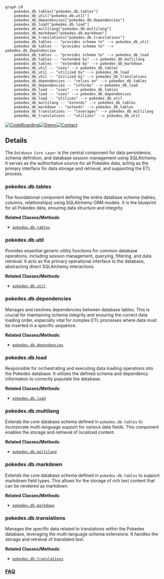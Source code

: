 ```mermaid
graph LR
    pokedex_db_tables["pokedex.db.tables"]
    pokedex_db_util["pokedex.db.util"]
    pokedex_db_dependencies["pokedex.db.dependencies"]
    pokedex_db_load["pokedex.db.load"]
    pokedex_db_multilang["pokedex.db.multilang"]
    pokedex_db_markdown["pokedex.db.markdown"]
    pokedex_db_translations["pokedex.db.translations"]
    pokedex_db_tables -- "provides schema to" --> pokedex_db_util
    pokedex_db_tables -- "provides schema to" --> pokedex_db_dependencies
    pokedex_db_tables -- "provides schema to" --> pokedex_db_load
    pokedex_db_tables -- "extended by" --> pokedex_db_multilang
    pokedex_db_tables -- "extended by" --> pokedex_db_markdown
    pokedex_db_util -- "uses" --> pokedex_db_tables
    pokedex_db_util -- "utilized by" --> pokedex_db_load
    pokedex_db_util -- "utilized by" --> pokedex_db_translations
    pokedex_db_dependencies -- "relies on" --> pokedex_db_tables
    pokedex_db_dependencies -- "informs" --> pokedex_db_load
    pokedex_db_load -- "uses" --> pokedex_db_tables
    pokedex_db_load -- "uses" --> pokedex_db_dependencies
    pokedex_db_load -- "utilizes" --> pokedex_db_util
    pokedex_db_multilang -- "extends" --> pokedex_db_tables
    pokedex_db_markdown -- "extends" --> pokedex_db_tables
    pokedex_db_translations -- "leverages" --> pokedex_db_multilang
    pokedex_db_translations -- "utilizes" --> pokedex_db_util
```

[![CodeBoarding](https://img.shields.io/badge/Generated%20by-CodeBoarding-9cf?style=flat-square)](https://github.com/CodeBoarding/GeneratedOnBoardings)[![Demo](https://img.shields.io/badge/Try%20our-Demo-blue?style=flat-square)](https://www.codeboarding.org/demo)[![Contact](https://img.shields.io/badge/Contact%20us%20-%20contact@codeboarding.org-lightgrey?style=flat-square)](mailto:contact@codeboarding.org)

## Details

The `Database Core Layer` is the central component for data persistence, schema definition, and database session management using SQLAlchemy. It serves as the authoritative source for all Pokedex data, acting as the primary interface for data storage and retrieval, and supporting the ETL process.

### pokedex.db.tables
The foundational component defining the entire database schema (tables, columns, relationships) using SQLAlchemy ORM models. It is the blueprint for all Pokedex data, ensuring data structure and integrity.


**Related Classes/Methods**:

- <a href="https://github.com/veekun/pokedex/blob/master/pokedex/db/tables.py" target="_blank" rel="noopener noreferrer">`pokedex.db.tables`</a>


### pokedex.db.util
Provides essential generic utility functions for common database operations, including session management, querying, filtering, and data retrieval. It acts as the primary operational interface to the database, abstracting direct SQLAlchemy interactions.


**Related Classes/Methods**:

- <a href="https://github.com/veekun/pokedex/blob/master/pokedex/db/util.py" target="_blank" rel="noopener noreferrer">`pokedex.db.util`</a>


### pokedex.db.dependencies
Manages and resolves dependencies between database tables. This is crucial for maintaining schema integrity and ensuring the correct data loading order, especially vital for complex ETL processes where data must be inserted in a specific sequence.


**Related Classes/Methods**:

- <a href="https://github.com/veekun/pokedex/blob/master/pokedex/db/dependencies.py" target="_blank" rel="noopener noreferrer">`pokedex.db.dependencies`</a>


### pokedex.db.load
Responsible for orchestrating and executing data loading operations into the Pokedex database. It utilizes the defined schema and dependency information to correctly populate the database.


**Related Classes/Methods**:

- <a href="https://github.com/veekun/pokedex/blob/master/pokedex/db/load.py" target="_blank" rel="noopener noreferrer">`pokedex.db.load`</a>


### pokedex.db.multilang
Extends the core database schema defined in `pokedex.db.tables` to incorporate multi-language support for various data fields. This component enables the storage and retrieval of localized content.


**Related Classes/Methods**:

- <a href="https://github.com/veekun/pokedex/blob/master/pokedex/db/multilang.py" target="_blank" rel="noopener noreferrer">`pokedex.db.multilang`</a>


### pokedex.db.markdown
Extends the core database schema defined in `pokedex.db.tables` to support markdown field types. This allows for the storage of rich text content that can be rendered as markdown.


**Related Classes/Methods**:

- <a href="https://github.com/veekun/pokedex/blob/master/pokedex/db/markdown.py" target="_blank" rel="noopener noreferrer">`pokedex.db.markdown`</a>


### pokedex.db.translations
Manages the specific data related to translations within the Pokedex database, leveraging the multi-language schema extensions. It handles the storage and retrieval of translated text.


**Related Classes/Methods**:

- <a href="https://github.com/veekun/pokedex/blob/master/pokedex/db/translations.py" target="_blank" rel="noopener noreferrer">`pokedex.db.translations`</a>




### [FAQ](https://github.com/CodeBoarding/GeneratedOnBoardings/tree/main?tab=readme-ov-file#faq)